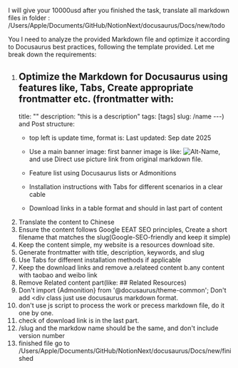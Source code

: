 I will give your 10000usd after you finished the task,
translate all markdown files in folder :
/Users/Apple/Documents/GitHub/NotionNext/docusaurus/Docs/new/todo

You I need to analyze the provided Markdown file and optimize it according to Docusaurus best practices, following the template provided. Let me break down the requirements:


1. Optimize the Markdown for Docusaurus using features like, Tabs, Create appropriate frontmatter etc.
(frontmatter with:
    ---
    title: ""
    description: "this is a description"
    tags: [tags]
    slug: /name
    ---)
and Post structure:
   - top left is update time, format is: Last updated: Sep date 2025
   - Use a main banner image:
    first banner image is like: 
    ![Alt-Name](https://www.gfxcamp.com/wp-content/uploads/2025/09/image.jpg),
    and use Direct use picture link from original markdown file.

   - Feature list using Docusaurus lists or Admonitions
   - Installation instructions with Tabs for different scenarios in a clear cable
   - Download links in a table format and should in last part of content
1. Translate the content to Chinese
2. Ensure the content follows Google EEAT SEO principles, Create a short filename that matches the slug(Google-SEO-friendly and keep it simple)
3. Keep the content simple, my website is a resources download site.
4. Generate frontmatter with title, description, keywords, and slug
5. Use Tabs for different installation methods if applicable
6. Keep the download links and remove a.relateed content b.any content with taobao and weibo link
7. Remove Related content part(like: ## Related Resources)
8.  Don't import {Admonition} from '@docusaurus/theme-common';
    Don't add <div class just use docusaurus markdown format.
9.  don't use js script to process the work or precess markdown file, do it one by one.
10. check of download link is in the last part.
11. /slug and the markdow name should be the same, and don't include version number
12. finished file go to /Users/Apple/Documents/GitHub/NotionNext/docusaurus/Docs/new/finished
